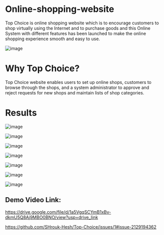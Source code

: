 # Online-shopping-website
Top Choice is online shopping website which is to encourage customers to shop virtually using the Internet and to purchase goods and this Online System with different features has been launched to make the online shopping experience smooth and easy to use.

![image](https://github.com/SHrouk-Hesh/Top-Choice/assets/121517766/5d3d7286-2570-432a-b017-e3d2453a8313)

# Why Top Choice?
Top Choice website enables users to set up online shops, customers to browse through the shops, and a system administrator to approve and reject requests for new shops and maintain lists of shop categories.


# Results
![image](https://github.com/SHrouk-Hesh/Top-Choice/assets/121517766/45785e66-0c02-4910-91f7-6f8ac3e8e2ca)

![image](https://github.com/SHrouk-Hesh/Online-shopping-website/assets/121517766/036c4431-adc7-4176-82ac-144287ea67f3)

![image](https://github.com/SHrouk-Hesh/Online-shopping-website/assets/121517766/bf287767-9ed2-4e51-8c23-1acf6393496b)

![image](https://github.com/SHrouk-Hesh/Online-shopping-website/assets/121517766/571bd8b7-4a0b-4fcb-b373-ccee1851a466)

![image](https://github.com/SHrouk-Hesh/Online-shopping-website/assets/121517766/b3bbcea6-cd58-4d54-ad68-1f27dbb6d899)

![image](https://github.com/SHrouk-Hesh/Top-Choice/assets/121517766/596b531d-f89e-4cc5-85da-4a6108f55df1)

![image](https://github.com/SHrouk-Hesh/Top-Choice/assets/121517766/afd695ef-7801-40d7-974e-a2563426401c)

## Demo Video Link:
https://drive.google.com/file/d/1a5VgqSCYmB1xBv-dkmU5Q8Aj9MBO0BNO/view?usp=drive_link  

https://github.com/SHrouk-Hesh/Top-Choice/issues/1#issue-2129194362
